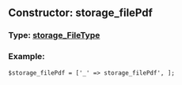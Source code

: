 ## Constructor: storage\_filePdf  




### Type: [storage\_FileType](../types/storage_FileType.md)


### Example:

```
$storage_filePdf = ['_' => storage_filePdf', ];
```